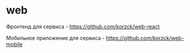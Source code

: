 # web
Фронтенд для сервиса - https://github.com/korzck/web-react

Мобильное приложение для сервиса - https://github.com/korzck/web-mobile
